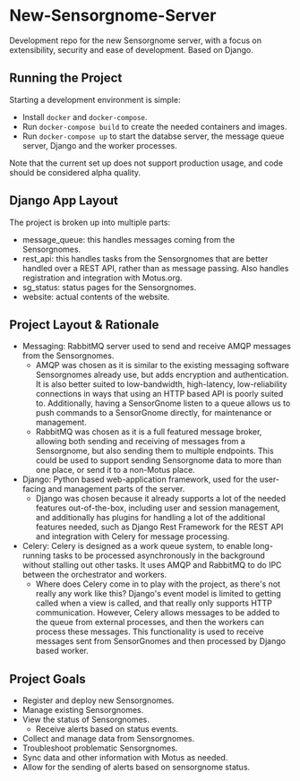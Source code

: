 # New-Sensorgnome-Server

Development repo for the new Sensorgnome server, with a focus on extensibility, security and ease of development. Based on Django.

## Running the Project

Starting a development environment is simple:

- Install `docker` and `docker-compose`.
- Run `docker-compose build` to create the needed containers and images.
- Run `docker-compose up` to start the databse server, the message queue server, Django and the worker processes.

Note that the current set up does not support production usage, and code should be considered alpha quality.

## Django App Layout

The project is broken up into multiple parts:

- message_queue: this handles messages coming from the Sensorgnomes.
- rest_api: this handles tasks from the Sensorgnomes that are better handled over a REST API, rather than as message passing. Also handles registration and integration with Motus.org.
- sg_status: status pages for the Sensorgnomes.
- website: actual contents of the website.

## Project Layout & Rationale

- Messaging: RabbitMQ server used to send and receive AMQP messages from the Sensorgnomes.
  - AMQP was chosen as it is similar to the existing messaging software Sensorgnomes already use, but adds encryption and authentication. It is also better suited to low-bandwidth, high-latency, low-reliability connections in ways that using an HTTP based API is poorly suited to. Additionally, having a SensorGnome listen to a queue allows us to push commands to a SensorGnome directly, for maintenance or management.
  - RabbitMQ was chosen as it is a full featured message broker, allowing both sending and receiving of messages from a Sensorgnome, but also sending them to multiple endpoints. This could be used to support sending Sensorgnome data to more than one place, or send it to a non-Motus place.
- Django: Python based web-application framework, used for the user-facing and management parts of the server.
  - Django was chosen because it already supports a lot of the needed features out-of-the-box, including user and session management, and additionally has plugins for handling a lot of the additional features needed, such as Django Rest Framework for the REST API and integration with Celery for message processing.
- Celery: Celery is designed as a work queue system, to enable long-running tasks to be processed asynchronously in the background without stalling out other tasks. It uses AMQP and RabbitMQ to do IPC between the orchestrator and workers.
  - Where does Celery come in to play with the project, as there's not really any work like this? Django's event model is limited to getting called when a view is called, and that really only supports HTTP communication. However, Celery allows messages to be added to the queue from external processes, and then the workers can process these messages. This functionality is used to receive messages sent from SensorGnomes and then processed by Django based worker.

## Project Goals

- Register and deploy new Sensorgnomes.
- Manage existing Sensorgnomes.
- View the status of Sensorgnomes.
  - Receive alerts based on status events.
- Collect and manage data from Sensorgnomes.
- Troubleshoot problematic Sensorgnomes.
- Sync data and other information with Motus as needed.
- Allow for the sending of alerts based on sensorgnome status.
